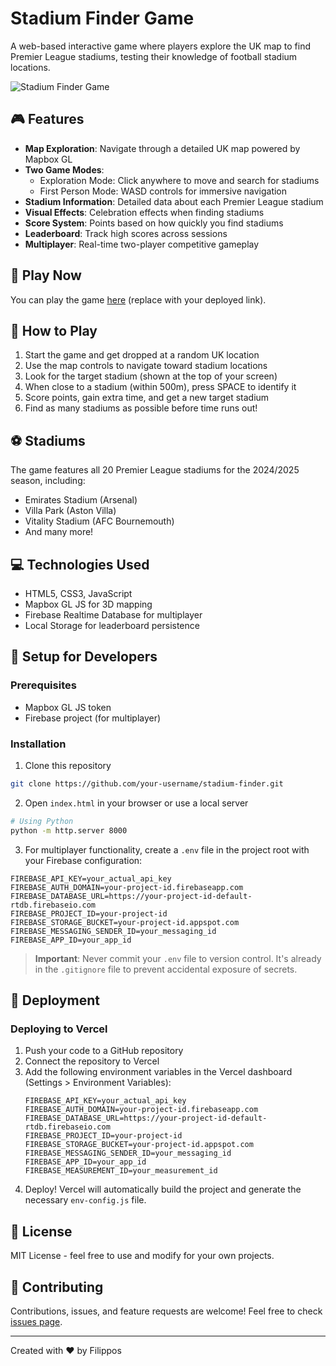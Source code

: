 # Stadium Finder Game

A web-based interactive game where players explore the UK map to find Premier League stadiums, testing their knowledge of football stadium locations.

![Stadium Finder Game](https://via.placeholder.com/800x400?text=Stadium+Finder+Game)

## 🎮 Features

- **Map Exploration**: Navigate through a detailed UK map powered by Mapbox GL
- **Two Game Modes**: 
  - Exploration Mode: Click anywhere to move and search for stadiums
  - First Person Mode: WASD controls for immersive navigation
- **Stadium Information**: Detailed data about each Premier League stadium
- **Visual Effects**: Celebration effects when finding stadiums
- **Score System**: Points based on how quickly you find stadiums
- **Leaderboard**: Track high scores across sessions
- **Multiplayer**: Real-time two-player competitive gameplay

## 🚀 Play Now

You can play the game [here](#) (replace with your deployed link).

## 🎲 How to Play

1. Start the game and get dropped at a random UK location
2. Use the map controls to navigate toward stadium locations
3. Look for the target stadium (shown at the top of your screen)
4. When close to a stadium (within 500m), press SPACE to identify it
5. Score points, gain extra time, and get a new target stadium
6. Find as many stadiums as possible before time runs out!

## ⚽ Stadiums

The game features all 20 Premier League stadiums for the 2024/2025 season, including:
- Emirates Stadium (Arsenal)
- Villa Park (Aston Villa)
- Vitality Stadium (AFC Bournemouth)
- And many more!

## 💻 Technologies Used

- HTML5, CSS3, JavaScript
- Mapbox GL JS for 3D mapping
- Firebase Realtime Database for multiplayer
- Local Storage for leaderboard persistence

## 🔧 Setup for Developers

### Prerequisites
- Mapbox GL JS token
- Firebase project (for multiplayer)

### Installation
1. Clone this repository
```bash
git clone https://github.com/your-username/stadium-finder.git
```

2. Open `index.html` in your browser or use a local server
```bash
# Using Python
python -m http.server 8000
```

3. For multiplayer functionality, create a `.env` file in the project root with your Firebase configuration:
```
FIREBASE_API_KEY=your_actual_api_key
FIREBASE_AUTH_DOMAIN=your-project-id.firebaseapp.com
FIREBASE_DATABASE_URL=https://your-project-id-default-rtdb.firebaseio.com
FIREBASE_PROJECT_ID=your-project-id
FIREBASE_STORAGE_BUCKET=your-project-id.appspot.com
FIREBASE_MESSAGING_SENDER_ID=your_messaging_id
FIREBASE_APP_ID=your_app_id
```

> **Important**: Never commit your `.env` file to version control. It's already in the `.gitignore` file to prevent accidental exposure of secrets.

## 🚀 Deployment

### Deploying to Vercel

1. Push your code to a GitHub repository
2. Connect the repository to Vercel
3. Add the following environment variables in the Vercel dashboard (Settings > Environment Variables):
   ```
   FIREBASE_API_KEY=your_actual_api_key
   FIREBASE_AUTH_DOMAIN=your-project-id.firebaseapp.com
   FIREBASE_DATABASE_URL=https://your-project-id-default-rtdb.firebaseio.com
   FIREBASE_PROJECT_ID=your-project-id
   FIREBASE_STORAGE_BUCKET=your-project-id.appspot.com
   FIREBASE_MESSAGING_SENDER_ID=your_messaging_id
   FIREBASE_APP_ID=your_app_id
   FIREBASE_MEASUREMENT_ID=your_measurement_id
   ```
4. Deploy! Vercel will automatically build the project and generate the necessary `env-config.js` file.

## 📝 License

MIT License - feel free to use and modify for your own projects.

## 🤝 Contributing

Contributions, issues, and feature requests are welcome! Feel free to check [issues page](#).

---

Created with ❤️ by Filippos